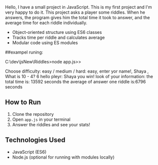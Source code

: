 
Hello, I have a small project in JavaScript. This is my first project and I'm very happy to do it.
This project asks a player some riddles. When he answers, 
the program gives him the total time it took to answer, and the average time for each riddle individually.


- Object-oriented structure using ES6 classes
- Tracks time per riddle and calculates average
- Modular code using ES modules

##exampel runing:

C:\dev\jsNew\Riddles>node app.js>>

Choose difficulty: easy / medium / hard:
easy,
enter yor name!,
Shaya ,
What is 10 - 4?
6
hello pleyr: Shaya
you win!
look of your information:
the total time is: 13592 seconds
the average of answer one riddle is:6796 seconds


## How to Run

1. Clone the repository  
2. Open `app.js` in your terminal
3. Answer the riddles and see your stats!

## Technologies Used

- JavaScript (ES6)
- Node.js (optional for running with modules locally)





